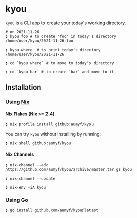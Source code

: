 # kyou

`kyou` is a CLI app to create your today's working directory.

```shell
# on 2021-11-26
❯ kyou foo # to create 'foo' in today's directory
/home/user/kyou/2021-11-26-foo

❯ kyou where  # to print today's directory
/home/user/kyou/2021-11-26

❯ cd `kyou where` # to move to today's directory

❯ cd `kyou bar` # to create `bar` and move to it
```

## Installation

### Using [Nix](https://nixos.org)

#### Nix Flakes (Nix >= 2.4)

```
❯ nix profile install github:aumyf/kyou
```

You can try `kyou` without installing by running:

```
❯ nix shell github:aumyf/kyou
```

#### Nix Channels

```
❯ nix-channel --add https://github.com/aumyf/kyou/archive/master.tar.gz kyou

❯ nix-channel --update

❯ nix-env -iA kyou
```

### Using Go

```
❯ go install github.com/aumyf/kyou@latest
```
